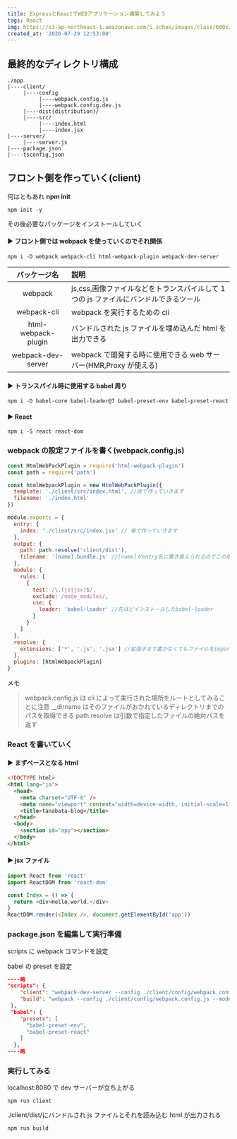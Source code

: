 ```yaml
---
title: ExpressとReactでWEBアプリケーション構築してみよう
tags: React
img: https://s3-ap-northeast-1.amazonaws.com/i.schoo/images/class/600x260/3628.jpg
created_at: '2020-07-29 12:53:00'
---
```


## 最終的なディレクトリ構成

```
./app
|----client/
     |----config
          |----webpack.config.js
          |----webpack.config.dev.js
     |----dist(distribution)/
     |----src/
          |----index.html
          |----index.jsx
|----server/
     |----server.js
|----package.json
|----tsconfig,json
```

## フロント側を作っていく(client)

何はともあれ **npm init**

```shell
npm init -y
```

その後必要なパッケージをインストールしていく

#### ▶ フロント側では webpack を使っていくのでそれ関係

```shell
npm i -D webpack webpack-cli html-webpack-plugin webpack-dev-server
```

|    パッケージ名     | 説明                                                                                 |
| :-----------------: | :----------------------------------------------------------------------------------- |
|       webpack       | js,css,画像ファイルなどをトランスパイルして 1 つの js ファイルにバンドルできるツール |
|     webpack-cli     | webpack を実行するための cli                                                         |
| html-webpack-plugin | バンドルされた js ファイルを埋め込んだ html を出力できる                             |
| webpack-dev-server  | webpack で開発する時に使用できる web サーバー(HMR,Proxy が使える)                    |

#### ▶ トランスパイル時に使用する babel 周り

```shell
npm i -D babel-core babel-loader@7 babel-preset-env babel-preset-react
```

#### ▶ React

```shell
npm i -S react react-dom
```

### webpack の設定ファイルを書く(webpack.config.js)

```javascript
const HtmlWebPackPlugin = require('html-webpack-plugin')
const path = require('path')

const htmlWebpackPlugin = new HtmlWebPackPlugin({
  template: './client/src/index.html', //後で作っていきます
  filename: './index.html'
})

module.exports = {
  entry: {
    index: './client/src/index.jsx' // 後で作っていきます
  },
  output: {
    path: path.resolve('client/dist'),
    filename: '[name].bundle.js' //[name]がentry名に置き換えられるのでこの場合index.bundle.jsになります
  },
  module: {
    rules: [
      {
        test: /\.(js|jsx)$/,
        exclude: /node_modules/,
        use: {
          loader: 'babel-loader' //先ほどインストールしたbabel-loader
        }
      }
    ]
  },
  resolve: {
    extensions: ['*', '.js', '.jsx'] //拡張子まで書かなくてもファイルをimportすることができるようになる
  },
  plugins: [htmlWebpackPlugin]
}
```

メモ

> webpack.config.js は cli によって実行された場所をルートとしてみることに注意
> \_\_dirname はそのファイルがおかれているディレクトリまでのパスを取得できる
> path.resolve は引数で指定したファイルの絶対パスを返す

### React を書いていく

#### ▶ まずベースとなる html

```HTML
<!DOCTYPE html>
<html lang="ja">
  <head>
    <meta charset="UTF-8" />
    <meta name="viewport" content="width=device-width, initial-scale=1.0" />
    <title>tanabata-blog</title>
  </head>
  <body>
    <section id="app"></section>
  </body>
</html>
```

#### ▶ jsx ファイル

```javascript
import React from 'react'
import ReactDOM from 'react-dom'

const Index = () => {
  return <div>Hello,world.</div>
}
ReactDOM.render(<Index />, document.getElementById('app'))
```

### package.json を編集して実行準備

scripts に webpack コマンドを設定

babel の preset を設定

```json
----略
"scripts": {
    "client": "webpack-dev-server --config ./client/config/webpack.config.js --open --mode development",
    "build": "webpack --config ./client/config/webpack.config.js --mode development"
 },
 "babel": {
    "presets": [
      "babel-preset-env",
      "babel-preset-react"
    ]
  },
----略
```

### 実行してみる

localhost:8080 で dev サーバーが立ち上がる

```shell
npm run client
```

./client/dist/にバンドルされ js ファイルとそれを読み込む html が出力される

```shell
npm run build
```
